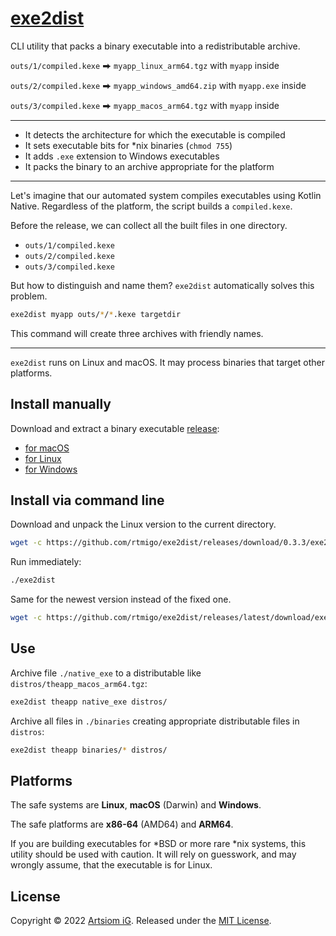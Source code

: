# [exe2dist](https://github.com/rtmigo/exe2dist)

CLI utility that packs a binary executable into a redistributable archive.

`outs/1/compiled.kexe` ⮕ `myapp_linux_arm64.tgz` with `myapp` inside

`outs/2/compiled.kexe` ⮕ `myapp_windows_amd64.zip` with `myapp.exe` inside

`outs/3/compiled.kexe` ⮕ `myapp_macos_arm64.tgz` with `myapp` inside

--------------------------------------------------------------------------------

* It detects the architecture for which the executable is compiled
* It sets executable bits for *nix binaries (`chmod 755`)
* It adds `.exe` extension to Windows executables
* It packs the binary to an archive appropriate for the platform

--------------------------------------------------------------------------------

Let's imagine that our automated system compiles executables using Kotlin
Native. Regardless of the platform, the script builds a `compiled.kexe`.

Before the release, we can collect all the built files in one directory.

* `outs/1/compiled.kexe`
* `outs/2/compiled.kexe`
* `outs/3/compiled.kexe`

But how to distinguish and name them? `exe2dist` automatically solves this
problem.

```bash
exe2dist myapp outs/*/*.kexe targetdir
```

This command will create three archives with friendly names. 

--------------------------------------------------------------------------------

`exe2dist` runs on Linux and macOS. It may process binaries that target other
platforms.

## Install manually

Download and extract a binary executable [release](https://github.com/rtmigo/exe2dist/releases):

* [for macOS](https://github.com/rtmigo/exe2dist/releases/latest/download/exe2dist_darwin_amd64.tgz)
* [for Linux](https://github.com/rtmigo/exe2dist/releases/latest/download/exe2dist_linux_amd64.tgz)
* [for Windows](https://github.com/rtmigo/exe2dist/releases/latest/download/exe2dist_windows_amd64.zip)

## Install via command line

Download and unpack the Linux version to the current directory.

```bash
wget -c https://github.com/rtmigo/exe2dist/releases/download/0.3.3/exe2dist_linux_amd64.tgz -O - | tar -xz
```

Run immediately:

```bash
./exe2dist
```

Same for the newest version instead of the fixed one.

```bash
wget -c https://github.com/rtmigo/exe2dist/releases/latest/download/exe2dist_linux_amd64.tgz -O - | tar -xz
```

## Use

Archive file `./native_exe` to a distributable
like `distros/theapp_macos_arm64.tgz`:

```bash
exe2dist theapp native_exe distros/
```

Archive all files in `./binaries` creating appropriate distributable files in
`distros`:

```bash
exe2dist theapp binaries/* distros/
```

## Platforms

The safe systems are **Linux**, **macOS** (Darwin) and **Windows**.

The safe platforms are **x86-64** (AMD64) and **ARM64**. 

If you are building executables for *BSD or more rare *nix systems, this
utility should be used with caution. It will rely on guesswork, and may wrongly
assume, that the executable is for Linux.

## License

Copyright © 2022 [Artsiom iG](https://github.com/rtmigo).
Released under the [MIT License](LICENSE).
